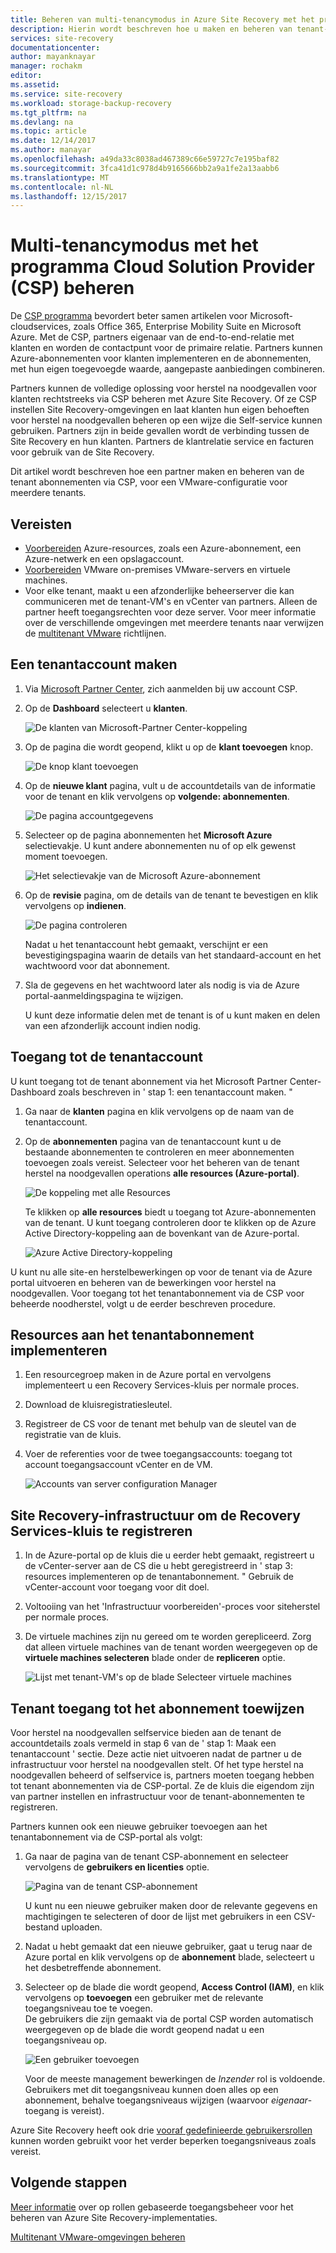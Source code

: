 ```yaml
---
title: Beheren van multi-tenancymodus in Azure Site Recovery met het programma Cloud Solution Provider (CSP) | Microsoft Docs
description: Hierin wordt beschreven hoe u maken en beheren van tenant-abonnementen via de CSP en Azure Site Recovery implementeert in een multitenant-instellingen
services: site-recovery
documentationcenter: 
author: mayanknayar
manager: rochakm
editor: 
ms.assetid: 
ms.service: site-recovery
ms.workload: storage-backup-recovery
ms.tgt_pltfrm: na
ms.devlang: na
ms.topic: article
ms.date: 12/14/2017
ms.author: manayar
ms.openlocfilehash: a49da33c8038ad467389c66e59727c7e195baf82
ms.sourcegitcommit: 3fca41d1c978d4b9165666bb2a9a1fe2a13aabb6
ms.translationtype: MT
ms.contentlocale: nl-NL
ms.lasthandoff: 12/15/2017
---
```

# <a name="manage-multi-tenancy-with-the-cloud-solution-provider-csp-program"></a>Multi-tenancymodus met het programma Cloud Solution Provider (CSP) beheren

De [CSP programma](https://partner.microsoft.com/en-US/cloud-solution-provider) bevordert beter samen artikelen voor Microsoft-cloudservices, zoals Office 365, Enterprise Mobility Suite en Microsoft Azure. Met de CSP, partners eigenaar van de end-to-end-relatie met klanten en worden de contactpunt voor de primaire relatie. Partners kunnen Azure-abonnementen voor klanten implementeren en de abonnementen, met hun eigen toegevoegde waarde, aangepaste aanbiedingen combineren.

Partners kunnen de volledige oplossing voor herstel na noodgevallen voor klanten rechtstreeks via CSP beheren met Azure Site Recovery. Of ze CSP instellen Site Recovery-omgevingen en laat klanten hun eigen behoeften voor herstel na noodgevallen beheren op een wijze die Self-service kunnen gebruiken. Partners zijn in beide gevallen wordt de verbinding tussen de Site Recovery en hun klanten. Partners de klantrelatie service en facturen voor gebruik van de Site Recovery.

Dit artikel wordt beschreven hoe een partner maken en beheren van de tenant abonnementen via CSP, voor een VMware-configuratie voor meerdere tenants.

## <a name="prerequisites"></a>Vereisten

- [Voorbereiden](tutorial-prepare-azure.md) Azure-resources, zoals een Azure-abonnement, een Azure-netwerk en een opslagaccount.
- [Voorbereiden](tutorial-prepare-on-premises-vmware.md) VMware on-premises VMware-servers en virtuele machines.
- Voor elke tenant, maakt u een afzonderlijke beheerserver die kan communiceren met de tenant-VM's en vCenter van partners. Alleen de partner heeft toegangsrechten voor deze server. Voor meer informatie over de verschillende omgevingen met meerdere tenants naar verwijzen de [multitenant VMware](site-recovery-multi-tenant-support-vmware-using-csp.md) richtlijnen.

## <a name="create-a-tenant-account"></a>Een tenantaccount maken

1. Via [Microsoft Partner Center](https://partnercenter.microsoft.com/), zich aanmelden bij uw account CSP.

2. Op de **Dashboard** selecteert u **klanten**.

    ![De klanten van Microsoft-Partner Center-koppeling](./media/site-recovery-manage-multi-tenancy-with-csp/csp-dashboard-display.png)

3. Op de pagina die wordt geopend, klikt u op de **klant toevoegen** knop.

    ![De knop klant toevoegen](./media/site-recovery-manage-multi-tenancy-with-csp/add-new-customer.png)

4. Op de **nieuwe klant** pagina, vult u de accountdetails van de informatie voor de tenant en klik vervolgens op **volgende: abonnementen**.

    ![De pagina accountgegevens](./media/site-recovery-manage-multi-tenancy-with-csp/customer-add-filled.png)

5. Selecteer op de pagina abonnementen het **Microsoft Azure** selectievakje. U kunt andere abonnementen nu of op elk gewenst moment toevoegen.

    ![Het selectievakje van de Microsoft Azure-abonnement](./media/site-recovery-manage-multi-tenancy-with-csp/azure-subscription-selection.png)

6. Op de **revisie** pagina, om de details van de tenant te bevestigen en klik vervolgens op **indienen**.

    ![De pagina controleren](./media/site-recovery-manage-multi-tenancy-with-csp/customer-summary-page.png)  

    Nadat u het tenantaccount hebt gemaakt, verschijnt er een bevestigingspagina waarin de details van het standaard-account en het wachtwoord voor dat abonnement.

7. Sla de gegevens en het wachtwoord later als nodig is via de Azure portal-aanmeldingspagina te wijzigen.  

    U kunt deze informatie delen met de tenant is of u kunt maken en delen van een afzonderlijk account indien nodig.

## <a name="access-the-tenant-account"></a>Toegang tot de tenantaccount

U kunt toegang tot de tenant abonnement via het Microsoft Partner Center-Dashboard zoals beschreven in ' stap 1: een tenantaccount maken. "

1. Ga naar de **klanten** pagina en klik vervolgens op de naam van de tenantaccount.

2. Op de **abonnementen** pagina van de tenantaccount kunt u de bestaande abonnementen te controleren en meer abonnementen toevoegen zoals vereist. Selecteer voor het beheren van de tenant herstel na noodgevallen operations **alle resources (Azure-portal)**.

    ![De koppeling met alle Resources](./media/site-recovery-manage-multi-tenancy-with-csp/all-resources-select.png)  

    Te klikken op **alle resources** biedt u toegang tot Azure-abonnementen van de tenant. U kunt toegang controleren door te klikken op de Azure Active Directory-koppeling aan de bovenkant van de Azure-portal.

    ![Azure Active Directory-koppeling](./media/site-recovery-manage-multi-tenancy-with-csp/aad-admin-display.png)

U kunt nu alle site-en herstelbewerkingen op voor de tenant via de Azure portal uitvoeren en beheren van de bewerkingen voor herstel na noodgevallen. Voor toegang tot het tenantabonnement via de CSP voor beheerde noodherstel, volgt u de eerder beschreven procedure.

## <a name="deploy-resources-to-the-tenant-subscription"></a>Resources aan het tenantabonnement implementeren
1. Een resourcegroep maken in de Azure portal en vervolgens implementeert u een Recovery Services-kluis per normale proces.

2. Download de kluisregistratiesleutel.

3. Registreer de CS voor de tenant met behulp van de sleutel van de registratie van de kluis.

4. Voer de referenties voor de twee toegangsaccounts: toegang tot account toegangsaccount vCenter en de VM.

    ![Accounts van server configuration Manager](./media/site-recovery-manage-multi-tenancy-with-csp/config-server-account-display.png)

## <a name="register-site-recovery-infrastructure-to-the-recovery-services-vault"></a>Site Recovery-infrastructuur om de Recovery Services-kluis te registreren
1. In de Azure-portal op de kluis die u eerder hebt gemaakt, registreert u de vCenter-server aan de CS die u hebt geregistreerd in ' stap 3: resources implementeren op de tenantabonnement. " Gebruik de vCenter-account voor toegang voor dit doel.
2. Voltooiing van het 'Infrastructuur voorbereiden'-proces voor siteherstel per normale proces.
3. De virtuele machines zijn nu gereed om te worden gerepliceerd. Zorg dat alleen virtuele machines van de tenant worden weergegeven op de **virtuele machines selecteren** blade onder de **repliceren** optie.

    ![Lijst met tenant-VM's op de blade Selecteer virtuele machines](./media/site-recovery-manage-multi-tenancy-with-csp/tenant-vm-display.png)

## <a name="assign-tenant-access-to-the-subscription"></a>Tenant toegang tot het abonnement toewijzen

Voor herstel na noodgevallen selfservice bieden aan de tenant de accountdetails zoals vermeld in stap 6 van de ' stap 1: Maak een tenantaccount ' sectie. Deze actie niet uitvoeren nadat de partner u de infrastructuur voor herstel na noodgevallen stelt. Of het type herstel na noodgevallen beheerd of selfservice is, partners moeten toegang hebben tot tenant abonnementen via de CSP-portal. Ze de kluis die eigendom zijn van partner instellen en infrastructuur voor de tenant-abonnementen te registreren.

Partners kunnen ook een nieuwe gebruiker toevoegen aan het tenantabonnement via de CSP-portal als volgt:

1. Ga naar de pagina van de tenant CSP-abonnement en selecteer vervolgens de **gebruikers en licenties** optie.

    ![Pagina van de tenant CSP-abonnement](./media/site-recovery-manage-multi-tenancy-with-csp/users-and-licences.png)

    U kunt nu een nieuwe gebruiker maken door de relevante gegevens en machtigingen te selecteren of door de lijst met gebruikers in een CSV-bestand uploaden.

2. Nadat u hebt gemaakt dat een nieuwe gebruiker, gaat u terug naar de Azure portal en klik vervolgens op de **abonnement** blade, selecteert u het desbetreffende abonnement.

3. Selecteer op de blade die wordt geopend, **Access Control (IAM)**, en klik vervolgens op **toevoegen** een gebruiker met de relevante toegangsniveau toe te voegen.      
    De gebruikers die zijn gemaakt via de portal CSP worden automatisch weergegeven op de blade die wordt geopend nadat u een toegangsniveau op.

    ![Een gebruiker toevoegen](./media/site-recovery-manage-multi-tenancy-with-csp/add-user-subscription.png)

    Voor de meeste management bewerkingen de *Inzender* rol is voldoende. Gebruikers met dit toegangsniveau kunnen doen alles op een abonnement, behalve toegangsniveaus wijzigen (waarvoor *eigenaar*-toegang is vereist).

  Azure Site Recovery heeft ook drie [vooraf gedefinieerde gebruikersrollen](site-recovery-role-based-linked-access-control.md) kunnen worden gebruikt voor het verder beperken toegangsniveaus zoals vereist.

## <a name="next-steps"></a>Volgende stappen
  [Meer informatie](site-recovery-role-based-linked-access-control.md) over op rollen gebaseerde toegangsbeheer voor het beheren van Azure Site Recovery-implementaties.

  [Multitenant VMware-omgevingen beheren](site-recovery-multi-tenant-support-vmware-using-csp.md)
